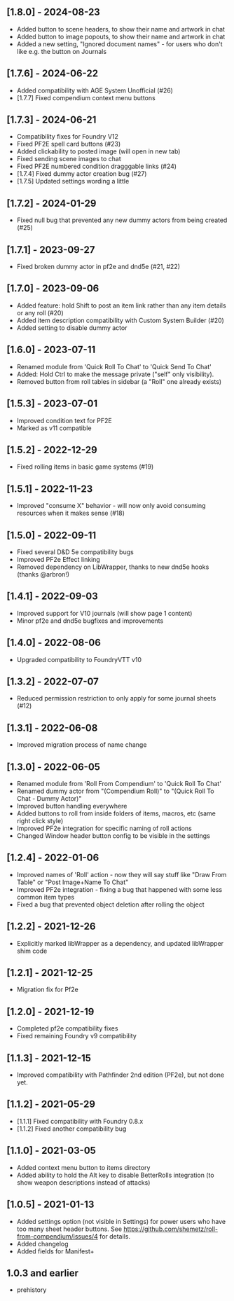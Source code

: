 ## [1.8.0] - 2024-08-23
- Added button to scene headers, to show their name and artwork in chat
- Added button to image popouts, to show their name and artwork in chat
- Added a new setting, "Ignored document names" - for users who don't like e.g. the button on Journals

## [1.7.6] - 2024-06-22
- Added compatibility with AGE System Unofficial (#26)
- [1.7.7] Fixed compendium context menu buttons

## [1.7.3] - 2024-06-21
- Compatibility fixes for Foundry V12
- Fixed PF2E spell card buttons (#23)
- Added clickability to posted image (will open in new tab)
- Fixed sending scene images to chat
- Fixed PF2E numbered condition dragggable links (#24)
- [1.7.4] Fixed dummy actor creation bug (#27)
- [1.7.5] Updated settings wording a little

## [1.7.2] - 2024-01-29
- Fixed null bug that prevented any new dummy actors from being created (#25)

## [1.7.1] - 2023-09-27
- Fixed broken dummy actor in pf2e and dnd5e (#21, #22)

## [1.7.0] - 2023-09-06
- Added feature: hold Shift to post an item link rather than any item details or any roll (#20)
- Added item description compatibility with Custom System Builder (#20)
- Added setting to disable dummy actor

## [1.6.0] - 2023-07-11
- Renamed module from 'Quick Roll To Chat' to 'Quick Send To Chat'
- Added: Hold Ctrl to make the message private ("self" only visibility).
- Removed button from roll tables in sidebar (a "Roll" one already exists)

## [1.5.3] - 2023-07-01
- Improved condition text for PF2E
- Marked as v11 compatible

## [1.5.2] - 2022-12-29
- Fixed rolling items in basic game systems (#19)

## [1.5.1] - 2022-11-23
- Improved "consume X" behavior - will now only avoid consuming resources when it makes sense (#18)

## [1.5.0] - 2022-09-11
- Fixed several D&D 5e compatibility bugs
- Improved PF2e Effect linking
- Removed dependency on LibWrapper, thanks to new dnd5e hooks (thanks @arbron!)

## [1.4.1] - 2022-09-03
- Improved support for V10 journals (will show page 1 content)
- Minor pf2e and dnd5e bugfixes and improvements

## [1.4.0] - 2022-08-06
- Upgraded compatibility to FoundryVTT v10

## [1.3.2] - 2022-07-07
- Reduced permission restriction to only apply for some journal sheets (#12)

## [1.3.1] - 2022-06-08
- Improved migration process of name change

## [1.3.0] - 2022-06-05
- Renamed module from 'Roll From Compendium' to 'Quick Roll To Chat'
- Renamed dummy actor from "(Compendium Roll)" to "(Quick Roll To Chat - Dummy Actor)"
- Improved button handling everywhere
- Added buttons to roll from inside folders of items, macros, etc (same right click style)
- Improved PF2e integration for specific naming of roll actions
- Changed Window header button config to be visible in the settings

## [1.2.4] - 2022-01-06
- Improved names of 'Roll' action - now they will say stuff like "Draw From Table" or "Post Image+Name To Chat"
- Improved PF2e integration - fixing a bug that happened with some less common item types
- Fixed a bug that prevented object deletion after rolling the object

## [1.2.2] - 2021-12-26
- Explicitly marked libWrapper as a dependency, and updated libWrapper shim code

## [1.2.1] - 2021-12-25
- Migration fix for Pf2e 

## [1.2.0] - 2021-12-19
- Completed pf2e compatibility fixes 
- Fixed remaining Foundry v9 compatibility 

## [1.1.3] - 2021-12-15
- Improved compatibility with Pathfinder 2nd edition (PF2e), but not done yet.

## [1.1.2] - 2021-05-29
- [1.1.1] Fixed compatibility with Foundry 0.8.x
- [1.1.2] Fixed another compatibility bug

## [1.1.0] - 2021-03-05
- Added context menu button to items directory
- Added ability to hold the Alt key to disable BetterRolls integration (to show weapon descriptions instead of attacks)

## [1.0.5] - 2021-01-13
- Added settings option (not visible in Settings) for power users who have too many sheet header buttons.
See https://github.com/shemetz/roll-from-compendium/issues/4 for details.
- Added changelog
- Added fields for Manifest+

## 1.0.3 and earlier
- prehistory

